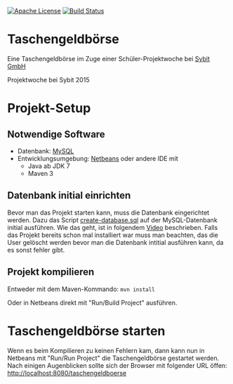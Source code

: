 [![Apache License](http://img.shields.io/badge/license-Apache%202.0-blue.svg?style=flat)](LICENSE)
[![Build Status](https://travis-ci.org/Sybit-Education/taschengeldboerse.svg?branch=develop)](https://travis-ci.org/Sybit-Education/taschengeldboerse)

# Taschengeldbörse
Eine Taschengeldbörse im Zuge einer Schüler-Projektwoche bei [Sybit GmbH](http://www.sybit.de)

Projektwoche bei Sybit 2015

# Projekt-Setup

## Notwendige Software
- Datenbank: [MySQL](https://www.mysql.de/)
- Entwicklungsumgebung: [Netbeans](https://netbeans.org/) oder andere IDE mit
  - Java ab JDK 7
  - Maven 3

## Datenbank initial einrichten
Bevor man das Projekt starten kann, muss die Datenbank eingerichtet werden.
Dazu das Script [create-database.sql](src/main/resources/db/migration/create_database.sql) auf der MySQL-Datenbank initial ausführen. Wie das geht, ist in folgendem [Video](https://www.youtube.com/watch?v=eHDz7uWjCyU) beschrieben.
Falls das Projekt bereits schon mal installiert war muss man beachten, das die User gelöscht werden bevor man die Datenbank intitial ausführen kann, da es sonst fehler gibt. 

## Projekt kompilieren
Entweder mit dem Maven-Kommando:
``mvn install``

Oder in Netbeans direkt mit "Run/Build Project" ausführen.

# Taschengeldbörse starten
Wenn es beim Kompilieren zu keinen Fehlern kam, dann kann nun in Netbeans mit "Run/Run Project" die Taschengeldbörse gestartet werden. 
Nach einigen Augenblicken sollte sich der Browser mit folgender URL öffen: [http://localhost:8080/taschengeldboerse](http://localhost:8080/taschengeldboerse)
